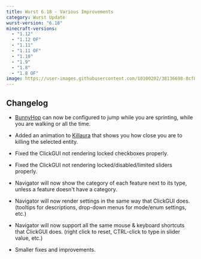 ```yaml
---
title: Wurst 6.18 - Various Improvements
category: Wurst Update
wurst-version: "6.18"
minecraft-versions:
  - "1.12"
  - "1.12 OF"
  - "1.11"
  - "1.11 OF"
  - "1.10"
  - "1.9"
  - "1.8"
  - "1.8 OF"
image: https://user-images.githubusercontent.com/10100202/38136698-8cf8e358-3420-11e8-9e89-dc56673af923.jpg
---
```

## Changelog

- [BunnyHop](https://wiki.wurstclient.net/bunnyhop) can now be configured to jump while you are sprinting, while you are walking or all the time.

- Added an animation to [Killaura](https://wiki.wurstclient.net/killaura) that shows you how close you are to killing the selected entity.

- Fixed the ClickGUI not rendering locked checkboxes properly.

- Fixed the ClickGUI not rendering locked/disabled/limited sliders properly.

- Navigator will now show the category of each feature next to its type, unless a feature doesn't have a category.

- Navigator will now render settings in the same way that ClickGUI does. (tooltips for descriptions, drop-down menus for mode/enum settings, etc.)

- Navigator will now support all the same mouse & keyboard shortcuts that ClickGUI does. (right click to reset, CTRL-click to type in slider value, etc.)

- Smaller fixes and improvements.
